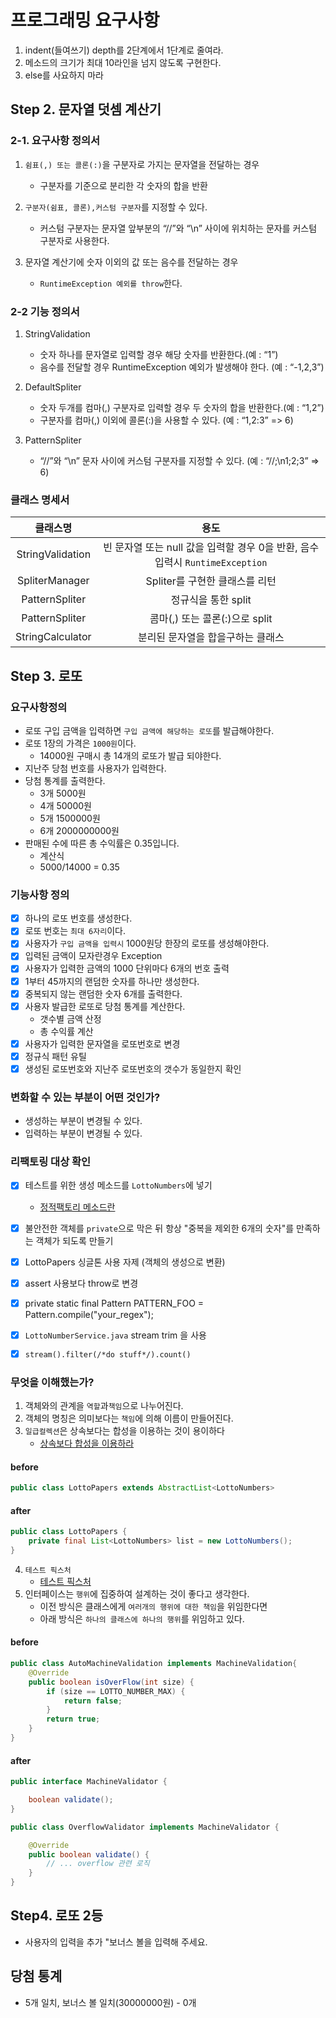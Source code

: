 # 프로그래밍 요구사항 
1. indent(들여쓰기) depth를 2단계에서 1단계로 줄여라.
2. 메소드의 크기가 최대 10라인을 넘지 않도록 구현한다.
3. else를 사요하지 마라

## Step 2. 문자열 덧셈 계산기

### 2-1. 요구사항 정의서
1. `쉼표(,) 또는 콜론(:)`을 구분자로 가지는 문자열을 전달하는 경우
   + 구분자를 기준으로 분리한 각 숫자의 합을 반환
   

2. `구분자(쉼표, 콜론),커스텀 구분자`를 지정할 수 있다. 
   + 커스텀 구분자는 문자열 앞부분의 “//”와 “\n” 사이에 위치하는 문자를 커스텀 구분자로 사용한다.

   
3. 문자열 계산기에 숫자 이외의 값 또는 음수를 전달하는 경우 
   + `RuntimeException 예외를 throw`한다.

### 2-2 기능 정의서 
1. StringValidation
   + 숫자 하나를 문자열로 입력할 경우 해당 숫자를 반환한다.(예 : “1”)
   + 음수를 전달할 경우 RuntimeException 예외가 발생해야 한다. (예 : “-1,2,3”)

2. DefaultSpliter
   + 숫자 두개를 컴마(,) 구분자로 입력할 경우 두 숫자의 합을 반환한다.(예 : “1,2”)   
   + 구분자를 컴마(,) 이외에 콜론(:)을 사용할 수 있다. (예 : “1,2:3” => 6)

3. PatternSpliter
   + “//”와 “\n” 문자 사이에 커스텀 구분자를 지정할 수 있다. (예 : “//;\n1;2;3” => 6)   
 


### 클래스 명세서
| 클래스명 | 용도 | 
|:---:|:---:| 
|StringValidation | 빈 문자열 또는 null 값을 입력할 경우 0을 반환, 음수 입력시 `RuntimeException`|
|SpliterManager| Spliter를 구현한 클래스를 리턴|
|PatternSpliter| 정규식을 통한 split|
|PatternSpliter| 콤마(,) 또는 콜론(:)으로 split|
|StringCalculator| 분리된 문자열을 합을구하는 클래스|


## Step 3. 로또

### 요구사항정의
+ 로또 구입 금액을 입력하면 `구입 금액에 해당하는 로또`를 발급해야한다.
+ 로또 1장의 가격은 `1000원`이다.
   + 14000원 구매시 총 14개의 로또가 발급 되야한다.
+ 지난주 당첨 번호를 사용자가 입력한다.
+ 당첨 통계를 출력한다.
   + 3개 5000원
   + 4개 50000원
   + 5개 1500000원
   + 6개 2000000000원
+ 판매된 수에 따른 총 수익률은 0.35입니다.
   + 계산식
   + 5000/14000 = 0.35

### 기능사항 정의

- [x] 하나의 로또 번호를 생성한다.
- [x] 로또 번호는 `최대 6자리`이다.
- [x] 사용자가 `구입 금액을 입력시` 1000원당 한장의 로또를 생성해야한다. 
- [x] 입력된 금액이 모자란경우 Exception 
- [x] 사용자가 입력한 금액의 1000 단위마다 6개의 번호 출력 
- [x] 1부터 45까지의 랜덤한 숫자를 하나만 생성한다.
- [x] 중복되지 않는 랜덤한 숫자 6개를 출력한다. 
- [x] 사용자 발급한 로또로 당첨 통계를 계산한다. 
  - 갯수별 금액 산정 
  - 총 수익률 계산
- [x] 사용자가 입력한 문자열을 로또번호로 변경 
- [x] 정규식 패턴 유틸 
- [x] 생성된 로또번호와 지난주 로또번호의 갯수가 동일한지 확인

### 변화할 수 있는 부분이 어떤 것인가?
- 생성하는 부분이 변경될 수 있다. 
- 입력하는 부분이 변경될 수 있다.

### 리팩토링 대상 확인
- [x] 테스트를 위한 생성 메소드를 `LottoNumbers`에 넣기
  - [정적팩토리 메소드란](https://velog.io/@ljinsk3/%EC%A0%95%EC%A0%81-%ED%8C%A9%ED%86%A0%EB%A6%AC-%EB%A9%94%EC%84%9C%EB%93%9C%EB%8A%94-%EC%99%9C-%EC%82%AC%EC%9A%A9%ED%95%A0%EA%B9%8C)
- [x] 불안전한 객체를 `private`으로 막은 뒤 항상 "중복을 제외한 6개의 숫자"를 만족하는 객체가 되도록 만들기
- [x] LottoPapers 싱글톤 사용 자제 (객체의 생성으로 변환)
- [x] assert 사용보다  throw로 변경 
- [x] private static final Pattern PATTERN_FOO = Pattern.compile("your_regex");
- [x] `LottoNumberService.java` stream trim 을 사용 
- [x] `stream().filter(/*do stuff*/).count()`


### 무엇을 이해했는가?
1. 객체와의 관계을 `역할`과`책임`으로 나누어진다.
2. 객체의 명칭은 의미보다는 `책임`에 의해 이름이 만들어진다.
3. `일급컬렉션`은 상속보다는 합성을 이용하는 것이 용이하다
    - [상속보다 합성을 이용하라](https://tecoble.techcourse.co.kr/post/2020-05-18-inheritance-vs-composition/)
#### before

```java
public class LottoPapers extends AbstractList<LottoNumbers> 
```

#### after
```java
public class LottoPapers {
	private final List<LottoNumbers> list = new LottoNumbers();
} 
```

4. `테스트 픽스처`
    - [테스트 픽스처](https://jojoldu.tistory.com/611?category=1011740)
5. 인터페이스는 `행위`에 집중하여 설계하는 것이 좋다고 생각한다.
    - 이전 방식은 클래스에게 `여러개의 행위에 대한 책임`을 위임한다면
    - 아래 방식은 `하나의 클래스에 하나의 행위`를 위임하고 있다.
#### before
```java
public class AutoMachineValidation implements MachineValidation{
	@Override
	public boolean isOverFlow(int size) {
		if (size == LOTTO_NUMBER_MAX) {
			return false;
		}
		return true;
	}
}

```
#### after
```java
public interface MachineValidator {

    boolean validate();
}

public class OverflowValidator implements MachineValidator {

    @Override
    public boolean validate() {
        // ... overflow 관련 로직
    }
}
```

## Step4. 로또 2등
+ 사용자의 입력을 추가 "보너스 볼을 입력해 주세요.

## 당첨 통계
+ 5개 일치, 보너스 볼 일치(30000000원) - 0개


